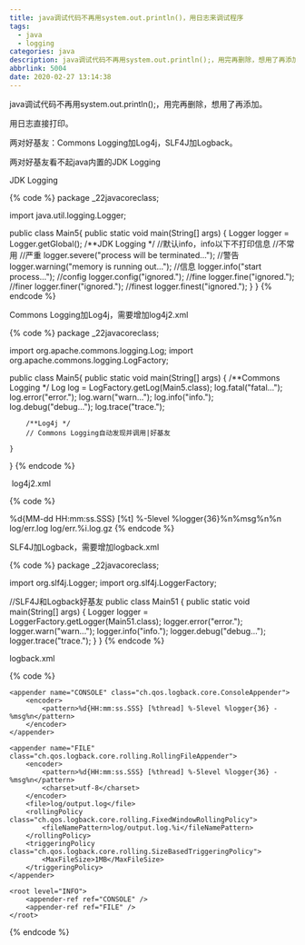 ```yaml
---
title: java调试代码不再用system.out.println()，用日志来调试程序
tags:
  - java
  - logging
categories: java
description: java调试代码不再用system.out.println();，用完再删除，想用了再添加。用日志直接打印。两对好基友：Commons Logging加Log4j，SLF4J加Logback。
abbrlink: 5004
date: 2020-02-27 13:14:38
---
```


<!--more-->

<p>java调试代码不再用system.out.println();，用完再删除，想用了再添加。</p>

<p>用日志直接打印。</p>

<p>两对好基友：Commons Logging加Log4j，SLF4J加Logback。</p>

<p>两对好基友看不起java内置的JDK Logging</p>

<p>JDK Logging</p>

{% code %}
package _22javacoreclass;

import java.util.logging.Logger;


public class Main5{
    public static void main(String[] args) {
        Logger logger = Logger.getGlobal();
        /**JDK Logging */
        //默认info，info以下不打印信息
        //不常用
        //严重
        logger.severe("process will be terminated...");
        //警告
        logger.warning("memory is running out...");
        //信息
        logger.info("start process...");
        //config
        logger.config("ignored.");
        //fine
        logger.fine("ignored.");
        //finer
        logger.finer("ignored.");
        //finest
        logger.finest("ignored.");
    }
}
{% endcode %}

<p>Commons Logging加Log4j，需要增加log4j2.xml</p>

{% code %}
package _22javacoreclass;

import org.apache.commons.logging.Log;
import org.apache.commons.logging.LogFactory;


public class Main5{
    public static void main(String[] args) {
        /**Commons Logging */
        Log log = LogFactory.getLog(Main5.class);
        log.fatal("fatal...");
        log.error("error.");
        log.warn("warn...");
        log.info("info.");
        log.debug("debug...");
        log.trace("trace.");

        /**Log4j */ 
        // Commons Logging自动发现并调用|好基友

    }
}
{% endcode %}

<p> log4j2.xml</p>

{% code %}
<?xml version="1.0" encoding="UTF-8"?>
<Configuration>
    <Properties>
        <!-- 定义日志格式 -->
        <Property name="log.pattern">%d{MM-dd HH:mm:ss.SSS} [%t] %-5level %logger{36}%n%msg%n%n</Property>
        <!-- 定义文件名变量 -->
        <Property name="file.err.filename">log/err.log</Property>
        <Property name="file.err.pattern">log/err.%i.log.gz</Property>
    </Properties>
    <!-- 定义Appender，即目的地 -->
    <Appenders>
        <!-- 定义输出到屏幕 -->
        <Console name="console" target="SYSTEM_OUT">
            <!-- 日志格式引用上面定义的log.pattern -->
            <PatternLayout pattern="${log.pattern}" />
        </Console>
        <!-- 定义输出到文件,文件名引用上面定义的file.err.filename -->
        <RollingFile name="err" bufferedIO="true" fileName="${file.err.filename}" filePattern="${file.err.pattern}">
            <PatternLayout pattern="${log.pattern}" />
            <Policies>
                <!-- 根据文件大小自动切割日志 -->
                <SizeBasedTriggeringPolicy size="1 MB" />
            </Policies>
            <!-- 保留最近10份 -->
            <DefaultRolloverStrategy max="10" />
        </RollingFile>
    </Appenders>
    <Loggers>
        <Root level="info">
            <!-- 对info级别的日志，输出到console -->
            <AppenderRef ref="console" level="info" />
            <!-- 对error级别的日志，输出到err，即上面定义的RollingFile -->
            <AppenderRef ref="err" level="error" />
        </Root>
    </Loggers>
</Configuration>
{% endcode %}
<p>SLF4J加Logback，需要增加logback.xml</p>

{% code %}
package _22javacoreclass;

import org.slf4j.Logger;
import org.slf4j.LoggerFactory;

//SLF4J和Logback好基友
public class Main51 {
    public static void main(String[] args) {
        Logger logger = LoggerFactory.getLogger(Main51.class);
        logger.error("error.");
        logger.warn("warn...");
        logger.info("info.");
        logger.debug("debug...");
        logger.trace("trace.");
    }
}
{% endcode %}

<p>logback.xml</p>

{% code %}
<?xml version="1.0" encoding="UTF-8"?>
<configuration>

    <appender name="CONSOLE" class="ch.qos.logback.core.ConsoleAppender">
        <encoder>
            <pattern>%d{HH:mm:ss.SSS} [%thread] %-5level %logger{36} - %msg%n</pattern>
        </encoder>
    </appender>

    <appender name="FILE" class="ch.qos.logback.core.rolling.RollingFileAppender">
        <encoder>
            <pattern>%d{HH:mm:ss.SSS} [%thread] %-5level %logger{36} - %msg%n</pattern>
            <charset>utf-8</charset>
        </encoder>
        <file>log/output.log</file>
        <rollingPolicy class="ch.qos.logback.core.rolling.FixedWindowRollingPolicy">
            <fileNamePattern>log/output.log.%i</fileNamePattern>
        </rollingPolicy>
        <triggeringPolicy class="ch.qos.logback.core.rolling.SizeBasedTriggeringPolicy">
            <MaxFileSize>1MB</MaxFileSize>
        </triggeringPolicy>
    </appender>

    <root level="INFO">
        <appender-ref ref="CONSOLE" />
        <appender-ref ref="FILE" />
    </root>
</configuration>
{% endcode %}